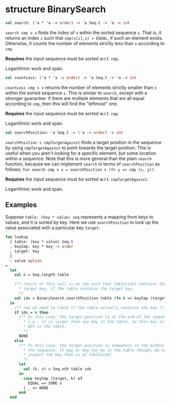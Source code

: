 # structure BinarySearch

```sml
val search: ('a * 'a -> order) -> 'a Seq.t -> 'a -> int
```

`search cmp s x` finds the index of `x` within the sorted sequence
`s`. That is, it returns an index `i` such that `cmp(s[i],x) = EQUAL`,
if such an element exists. Otherwise, it counts the number of elements
strictly less than `x` according to `cmp`.

**Requires** the input sequence must be sorted w.r.t. `cmp`.

Logarithmic work and span.


```sml
val countLess: ('a * 'a -> order) -> 'a Seq.t -> 'a -> int
```

`countLess cmp s x` returns the number of elements strictly smaller than
`x` within the sorted sequence `s`. This is similar to `search`, except
with a stronger guarantee: if there are multiple elements that are all equal
according to `cmp`, then this will find the "leftmost" one.

**Requires** the input sequence must be sorted w.r.t. `cmp`.

Logarithmic work and span.


```sml
val searchPosition: 'a Seq.t -> ('a -> order) -> int
```

`searchPosition s cmpTargetAgainst` finds a target position in the sequence
by using `cmpTargetAgainst` to point towards the target position. This is
useful when you aren't looking for a specific element, but some location
within a sequence. Note that this is more general than the plain `search`
function, because we can implement `search` in terms of
`searchPosition` as follows:
`fun search cmp s x = searchPosition s (fn y => cmp (x, y))`.

**Requires** the input sequence must be sorted w.r.t. `cmpTargetAgainst`.

Logarithmic work and span.


## Examples

Suppose `table: (key * value) seq` represents a mapping from keys to values,
and it is sorted by key. Here we use `searchPosition` to look up the value
associated with a particular key `target`:
```sml
fun lookup
  { table: (key * value) Seq.t
  , keyCmp: key * key -> order
  , target: key
  }
  : value option
=
  let
    val n = Seq.length table

    (** result of this call is an idx such that table[idx] contains the
      * target key, if the table contains the target key.
      *)
    val idx = BinarySearch.searchPosition table (fn k => keyCmp (target, k))
  in
    (** now we need to check if the table actually contains the key *)
    if idx = n then
      (** In this case, the target position is at the end of the sequence,
        * i.e., it is larger than any key in the table. So this key is
        * NOT in the table.
        *)
      NONE
    else
      (** In this case, the target position is somewhere in the middle of
        * the sequence. It may or may not be in the table though; we need to
        * inspect the key that is at table[idx]
        *)
      let
        val (k, v) = Seq.nth table idx
      in
        case keyCmp (target, k) of
          EQUAL => SOME v
        | _ => NONE
      end
  end
```
